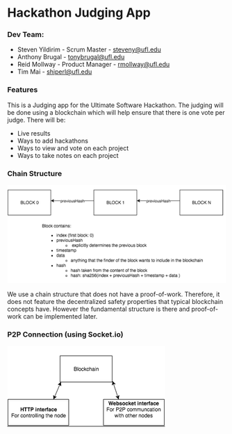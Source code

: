 # Hackathon Judging App


### Dev Team:
+ Steven Yildirim - Scrum Master - steveny@ufl.edu
+ Anthony Brugal - tonybrugal@ufl.edu
+ Reid Mollway - Product Manager - rmollway@ufl.edu
+ Tim Mai - shiperl@ufl.edu

### Features
This is a Judging app for the Ultimate Software Hackathon.
The judging will be done using a blockchain which will help ensure that there
is one vote per judge.
There will be:
+ Live results
+ Ways to add hackathons
+ Ways to view and vote on each project
+ Ways to take notes on each project

### Chain Structure
![Alt text](/public/chainstructure.png?raw=true)

We use a chain structure that does not have a proof-of-work. Therefore, it does not feature the decentralized safety 
properties that typical blockchain concepts have. However the fundamental structure is there and proof-of-work can 
be implemented later.

### P2P Connection (using Socket.io)
![alt text](/public/portstructure.png?raw=true)
